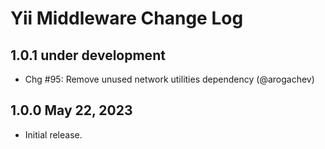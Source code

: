 # Yii Middleware Change Log

## 1.0.1 under development

- Chg #95: Remove unused network utilities dependency (@arogachev)

## 1.0.0 May 22, 2023

- Initial release.

